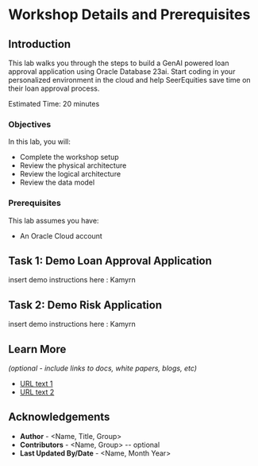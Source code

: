 # Workshop Details and Prerequisites

## Introduction

This lab walks you through the steps to build a GenAI powered loan approval application using Oracle Database 23ai. Start coding in your personalized environment in the cloud and help SeerEquities save time on their loan approval process.

Estimated Time: 20 minutes

### Objectives

In this lab, you will:
* Complete the workshop setup
* Review the physical architecture
* Review the logical architecture
* Review the data model

### Prerequisites

This lab assumes you have:
* An Oracle Cloud account


## Task 1: Demo Loan Approval Application

insert demo instructions here : Kamyrn

## Task 2: Demo Risk Application

insert demo instructions here : Kamyrn

## Learn More

*(optional - include links to docs, white papers, blogs, etc)*

* [URL text 1](http://docs.oracle.com)
* [URL text 2](http://docs.oracle.com)

## Acknowledgements
* **Author** - <Name, Title, Group>
* **Contributors** -  <Name, Group> -- optional
* **Last Updated By/Date** - <Name, Month Year>
